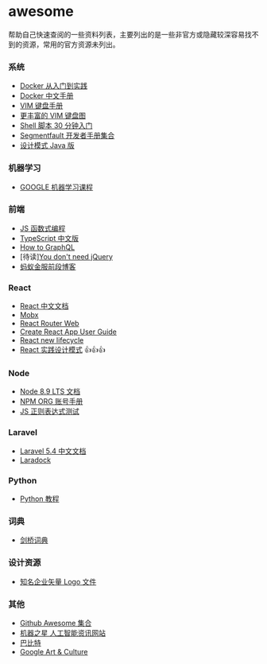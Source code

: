 # awesome

帮助自己快速查阅的一些资料列表，主要列出的是一些非官方或隐藏较深容易找不到的资源，常用的官方资源未列出。

### 系统

* [Docker 从入门到实践](https://yeasy.gitbooks.io/docker_practice/content/)
* [Docker 中文手册](https://docs.docker-cn.com)
* [VIM 键盘手册](http://img.my.csdn.net/uploads/201205/11/1336731669_1612.gif)
* [更丰富的 VIM 键盘图](http://www.viemu.com/a_vi_vim_graphical_cheat_sheet_tutorial.html)
* [Shell 脚本 30 分钟入门](https://github.com/qinjx/30min_guides/blob/master/shell.md)
* [Segmentfault 开发者手册集合](https://docs.segmentfault.com)
* [设计模式 Java 版](https://gof.quanke.name)

### 机器学习

* [GOOGLE 机器学习课程](https://developers.google.cn/machine-learning/crash-course/)

### 前端

* [JS 函数式编程](https://llh911001.gitbooks.io/mostly-adequate-guide-chinese/content/)
* [TypeScript 中文版](https://www.tslang.cn)
* [How to GraphQL](https://www.howtographql.com)
* [待读][You don't need jQuery](https://github.com/nefe/You-Dont-Need-jQuery/blob/master/README.zh-CN.md)
* [蚂蚁金服前段博客](https://github.com/ProtoTeam/blog)

### React

* [React 中文文档](https://doc.react-china.org)
* [Mobx](https://mobx.js.org/index.html)
* [React Router Web](https://reacttraining.com/react-router/web/guides/philosophy)
* [Create React App User Guide](https://github.com/facebook/create-react-app/blob/master/packages/react-scripts/template/README.md)
* [React new lifecycle](https://github.com/wojtekmaj/react-lifecycle-methods-diagram)
* [React 实践设计模式](https://github.com/krasimir/react-in-patterns) 👍👍👍

### Node

* [Node 8.9 LTS 文档](https://nodejs.org/docs/latest-v8.x/api/)
* [NPM ORG 账号手册](https://www.npmjs.com/docs/orgs/)
* [JS 正则表达式测试](https://regexr.com)

### Laravel

* [Laravel 5.4 中文文档](http://laravelacademy.org/laravel-docs-5_4)
* [Laradock](http://laradock.io/documentation/)

### Python

* [Python 教程](https://www.liaoxuefeng.com/wiki/0014316089557264a6b348958f449949df42a6d3a2e542c000)

### 词典

* [剑桥词典](https://www.liaoxuefeng.com/wiki/0014316089557264a6b348958f449949df42a6d3a2e542c000)

### 设计资源

* [知名企业矢量 Logo 文件](http://www.60logo.com)

### 其他

* [Github Awesome 集合](https://github.com/topics/awesome)
* [机器之星 人工智能资讯网站](https://www.jiqizhixin.com)
* [巴比特](http://www.8btc.com)
* [Google Art & Culture](https://artsandculture.google.com)
